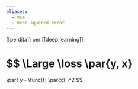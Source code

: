 ```yaml
---
aliases:
  - mse
  - mean squared error
---
```

[[perdita]] per [[deep learning]].

$$
\Large
\loss
\par{y, x}
= 
\par{
	y - \func[f] \par{x}
}^2
$$
